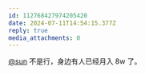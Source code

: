 ```yaml
---
id: 112768427974205420
date: 2024-07-11T14:54:15.377Z
reply: true
media_attachments: 0
---
```


[@sun](https://jiong.us/@sun) 不是行，身边有人已经月入 8w 了。

